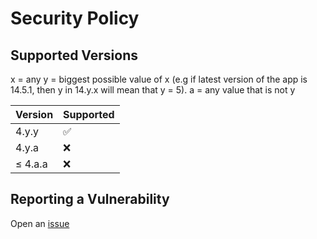 # Security Policy

## Supported Versions


x = any
y = biggest possible value of x (e.g if latest version of the app is 14.5.1, then y in 14.y.x will mean that y = 5).
a = any value that is not y

| Version | Supported          |
| ------- | ------------------ |
| 4.y.y   | :white_check_mark: |
| 4.y.a   | :x:                |
| ≤ 4.a.a | :x:                |

## Reporting a Vulnerability

Open an [issue](https://github.com/mrquantumoff/MinecraftModpackManager/issues)
